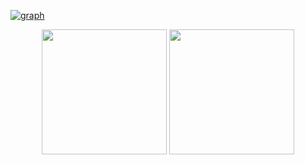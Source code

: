 [![graph](https://github-readme-activity-graph.vercel.app/graph?username=nwvh&bg_color=ffffff&color=000000&line=dcc8f9&point=ceadff&area=true&hide_border=true)](https://github.com/ashutosh00710/github-readme-activity-graph)
<div align="center">
    <img height=200 align="center" src="https://github-readme-stats.vercel.app/api/top-langs/?username=nwvh&langs_count=3" />
    <img height=200 align="center" src="https://github-readme-stats.vercel.app/api/?username=nwvh&langs_count=3" />
  <br>
  <br>

  
</div>

<br>
